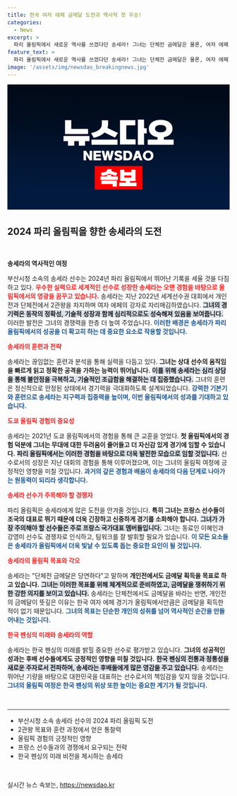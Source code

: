 ```yaml
---
title: 한국 여자 에페 금메달 도전과 역사적 첫 우승!
categories:
  - News
excerpt: >
  파리 올림픽에서 새로운 역사를 쓰겠다던 송세라! 그녀는 단체전 금메달은 물론, 여자 에페 개인전 최초 우승도 노린다. 심리와 기술 모두 완벽히 준비된 그녀의 도전이 기대된다!
feature_text: >
  파리 올림픽에서 새로운 역사를 쓰겠다던 송세라! 그녀는 단체전 금메달은 물론, 여자 에페 개인전 최초 우승도 노린다. 심리와 기술 모두 완벽히 준비된 그녀의 도전이 기대된다!
image: '/assets/img/newsdao_breakingnews.jpg'
---
```


<p><img src="/assets/img/newsdao_breakingnews.jpg" alt="koreaapp 속보" /></p>

<h2 data-ke-size="size26">2024 파리 올림픽을 향한 송세라의 도전</h2>  

<p data-ke-size="size16">&nbsp;</p>  

<p><strong><b>송세라의 역사적인 여정</b></strong>  </p>

<p data-ke-size="size16">부산시청 소속의 송세라 선수는 2024년 파리 올림픽에서 뛰어난 기록을 세울 것을 다짐하고 있다. <b><span style="color: #ee2323;">우수한 실력으로 세계적인 선수로 성장한 송세라는 오랜 경험을 바탕으로 올림픽에서의 영광을 꿈꾸고 있습니다.</span></b> 송세라는 지난 2022년 세계선수권 대회에서 개인전과 단체전에서 2관왕을 차지하며 여자 에페의 강자로 자리매김하였습니다. <b><span style="background-color: #21538527;">그녀의 경기력은 동작의 정확성, 기술적 성장과 함께 심리적으로도 성숙해져 있음을 보여줍니다.</span></b> 이러한 발전은 그녀의 경쟁력을 한층 더 높여 주었습니다. <b><span style="color: #1a5490;">이러한 배경은 송세라가 파리 올림픽에서의 성공을 더 확고히 하는 데 중요한 요소로 작용할 것입니다.</span></b></p>  

<p><b><span style="color: #ee2323;">송세라의 훈련과 전략</span></b>  </p>

<p data-ke-size="size16">송세라는 끊임없는 훈련과 분석을 통해 실력을 다듬고 있다. <b>그녀는 상대 선수의 움직임을 빠르게 읽고 정확한 공격을 가하는 능력이 뛰어납니다.</b> <b><span style="background-color: #21538527;">이를 위해 송세라는 심리 상담을 통해 불안정을 극복하고, 기술적인 조급함을 해결하는 데 집중했습니다.</span></b> 그녀의 훈련은 정신적으로 안정된 상태에서 경기력을 극대화하도록 설계되었습니다. <b><span style="color: #1a5490;">강력한 기본기와 훈련으로 송세라는 지구력과 집중력을 높이며, 이번 올림픽에서의 성과를 기대하고 있습니다.</span></b></p>  

<p><b><span style="color: #ee2323;"> 도쿄 올림픽 경험의 중요성</span></b>  </p>

<p data-ke-size="size16">송세라는 2021년 도쿄 올림픽에서의 경험을 통해 큰 교훈을 얻었다. <b>첫 올림픽에서의 경험 덕분에 그녀는 무대에 대한 두려움이 줄어들고 더 자신감 있게 경기에 임할 수 있습니다.</b> <b><span style="background-color: #21538527;">파리 올림픽에서는 이러한 경험을 바탕으로 더욱 발전한 모습으로 임할 것입니다.</span></b> 선수로서의 성장은 지난 대회의 경험을 통해 이루어졌으며, 이는 그녀의 올림픽 여정에 긍정적인 영향을 미칠 것입니다. <b><span style="color: #1a5490;">과거의 갚은 경험과 배움이 송세라의 다음 단계로 나아가는 원동력이 되리라 생각합니다.</span></b></p>  

<p><b><span style="color: #ee2323;">송세라 선수가 주목해야 할 경쟁자</span></b>  </p>

<p data-ke-size="size16">파리 올림픽은 송세라에게 많은 도전을 안겨줄 것입니다. <b>특히 그녀는 프랑스 선수들이 조국의 대표로 뛰기 때문에 더욱 긴장하고 신중하게 경기를 소화해야 합니다.</b> <b><span style="background-color: #21538527;">그녀가 가장 주의해야 할 선수들은 주로 프랑스 국가대표 멤버들입니다.</span></b> 그녀는 동료인 이혜인과 강영미 선수도 경쟁자로 인식하고, 팀워크를 잘 발휘할 필요가 있습니다. <b><span style="color: #1a5490;">이 모든 요소들은 송세라가 올림픽에서 더욱 빛날 수 있도록 돕는 중요한 요인이 될 것입니다.</span></b></p>

<p><b><span style="color: #ee2323;">송세라의 올림픽 목표와 각오</span></b>  </p>

<p data-ke-size="size16">송세라는 "단체전 금메달은 당연하다"고 말하며 <b>개인전에서도 금메달 획득을 목표로 하고 있습니다.</b> <b><span style="background-color: #21538527;">그녀는 이러한 목표를 위해 체계적으로 준비하였고, 금메달을 쟁취하기 위한 강한 의지를 보이고 있습니다.</span></b> 송세라는 단체전에서도 금메달을 바라는 반면, 개인전의 금메달이 뜻깊은 이유는 한국 여자 에페 경기가 올림픽에서만큼은 금메달을 획득한 적이 없기 때문입니다. <b><span style="color: #1a5490;">그녀의 목표는 단순한 개인의 성취를 넘어 역사적인 순간을 만들어내는 것입니다.</span></b></p>

<p><b><span style="color: #ee2323;">한국 펜싱의 미래와 송세라의 역할</span></b>  </p>

<p data-ke-size="size16">송세라는 한국 펜싱의 미래를 밝힐 중요한 선수로 평가받고 있습니다. <b>그녀의 성공적인 성과는 후배 선수들에게도 긍정적인 영향을 미칠 것입니다.</b> <b><span style="background-color: #21538527;">한국 펜싱의 전통과 정통성을 새로운 주자로서 전파하며, 송세라는 후배들에게 많은 영감을 주고 있습니다.</span></b> 송세라는 뛰어난 기량을 바탕으로 대한민국을 대표하는 선수로서의 책임감을 잊지 않을 것입니다. <b><span style="color: #1a5490;">그녀의 올림픽 여정은 한국 펜싱의 위상 또한 높이는 중요한 계기가 될 것입니다.</span></b></p>

<p data-ke-size="size16">&nbsp;</p>  

<hr style="height:1px;border:none;color:#333;background-color:#333;" />  

<ul>  
  <li>부산시청 소속 송세라 선수의 2024 파리 올림픽 도전</li>  
  <li>2관왕 목표와 훈련 과정에서 얻은 통찰력</li>  
  <li>올림픽 경험의 긍정적인 영향</li>  
  <li>프랑스 선수들과의 경쟁에서 요구되는 전략</li>  
  <li>한국 펜싱의 미래 비전을 제시하는 송세라</li>  
</ul>  

<p data-ke-size="size16">&nbsp;</p>  
실시간 뉴스 속보는, <a href="https://newsdao.kr" rel="dofollow">https://newsdao.kr</a>


